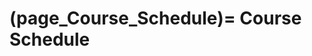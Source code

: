 (page_Course_Schedule)=
Course Schedule
=======================

```{include} syllabus_bits/schedule.md
```